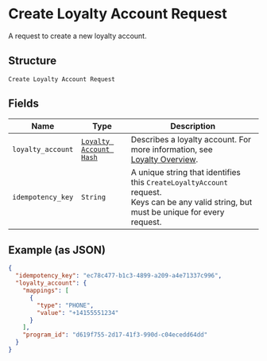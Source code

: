 
# Create Loyalty Account Request

A request to create a new loyalty account.

## Structure

`Create Loyalty Account Request`

## Fields

| Name | Type | Description |
|  --- | --- | --- |
| `loyalty_account` | [`Loyalty Account Hash`](/doc/models/loyalty-account.md) | Describes a loyalty account. For more information, see<br>[Loyalty Overview](https://developer.squareup.com/docs/docs/loyalty/overview). |
| `idempotency_key` | `String` | A unique string that identifies this `CreateLoyaltyAccount` request.<br>Keys can be any valid string, but must be unique for every request. |

## Example (as JSON)

```json
{
  "idempotency_key": "ec78c477-b1c3-4899-a209-a4e71337c996",
  "loyalty_account": {
    "mappings": [
      {
        "type": "PHONE",
        "value": "+14155551234"
      }
    ],
    "program_id": "d619f755-2d17-41f3-990d-c04ecedd64dd"
  }
}
```

